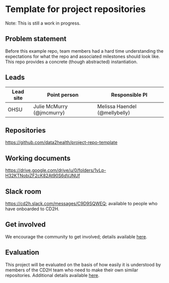 # Template for project repositories

Note: This is still a work in progress.

## Problem statement
Before this example repo, team members had a hard time understanding the expectations for what the repo and associated milestones should look like. This repo provides a concrete (though abstracted) instantiation.

## Leads

Lead site | Point person | Responsible PI
----------|--------------|---------------
OHSU | Julie McMurry (@jmcmurry) | Melissa Haendel (@mellybelly)

## Repositories
https://github.com/data2health/project-repo-template

## Working documents
https://drive.google.com/drive/u/0/folders/1vLp-H32KTNobiZF2cK82At90S6dVJNUf

## Slack room
https://cd2h.slack.com/messages/C9D9SQWEQ; available to people who have onboarded to CD2H.

## Get involved
We encourage the community to get involved; details available [here](https://github.com/data2health/project-repo-template/blob/master/engagement.md).

## Evaluation
This project will be evaluated on the basis of how easily it is understood by members of the CD2H team who need to make their own similar repositories. Additional details available [here](https://github.com/data2health/project-repo-template/blob/master/evaluation.md).
